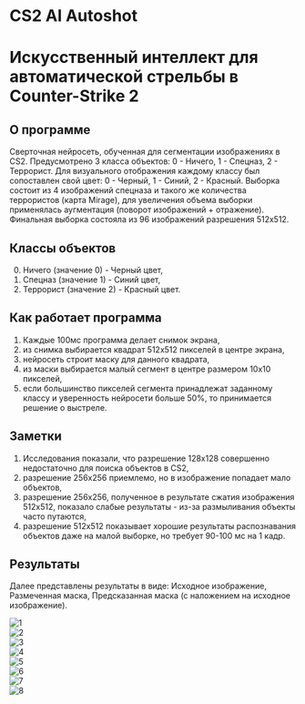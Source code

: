 # CS2 AI Autoshot
# Искусственный интеллект для автоматической стрельбы в Counter-Strike 2

## О программе
Сверточная нейросеть, обученная для сегментации изображениях в CS2. Предусмотрено 3 класса объектов: 0 - Ничего, 1 - Спецназ, 2 - Террорист. Для визуального отображения каждому классу был сопоставлен свой цвет: 0 - Черный, 1 - Синий, 2 - Красный. Выборка состоит из 4 изображений спецназа и такого же количества террористов (карта Mirage), для увеличения объема выборки применялась аугментация (поворот изображений + отражение). Финальная выборка состояла из 96 изображений разрешения 512x512.

## Классы объектов
0. Ничего (значение 0) - Черный цвет,
1. Спецназ (значение 1) - Синий цвет,
2. Террорист (значение 2) - Красный цвет.

## Как работает программа
1. Каждые 100мс программа делает снимок экрана,
2. из снимка выбирается квадрат 512x512 пикселей в центре экрана,
3. нейросеть строит маску для данного квадрата,
4. из маски выбирается малый сегмент в центре размером 10x10 пикселей,
5. если большинство пикселей сегмента принадлежат заданному классу и уверенность нейросети больше 50%, то принимается решение о выстреле.

## Заметки
1. Исследования показали, что разрешение 128x128 совершенно недостаточно для поиска объектов в CS2, 
2. разрешение 256x256 приемлемо, но в изображение попадает мало объектов,
3. разрешение 256x256, полученное в результате сжатия изображения 512x512, показало слабые результаты - из-за размыливания объекты часто путаются,
4. разрешение 512x512 показывает хорошие результаты распознавания объектов даже на малой выборке, но требует 90-100 мс на 1 кадр.

## Результаты

Далее представлены результаты в виде: Исходное изображение, Размеченная маска, Предсказанная маска (с наложением на исходное изображение).

![1](https://github.com/DaniilKlyukin/CS2_AI_Autoshot/assets/32903150/4dcc63d9-dddf-422e-9fb6-d28a6e65fcf8) </br>
![2](https://github.com/DaniilKlyukin/CS2_AI_Autoshot/assets/32903150/26d9b548-fbd9-4af7-82e2-bd14bbf35be0) </br>
![3](https://github.com/DaniilKlyukin/CS2_AI_Autoshot/assets/32903150/52c593bb-baef-45bd-a628-5ece87afde41) </br>
![4](https://github.com/DaniilKlyukin/CS2_AI_Autoshot/assets/32903150/21019803-ab27-44b5-b0a4-672b3fc03aac) </br>
![5](https://github.com/DaniilKlyukin/CS2_AI_Autoshot/assets/32903150/5310228e-35cf-479d-a078-da1129351d4b) </br>
![6](https://github.com/DaniilKlyukin/CS2_AI_Autoshot/assets/32903150/fc3ff9ec-ede2-444e-b688-dbe41a8e6782) </br>
![7](https://github.com/DaniilKlyukin/CS2_AI_Autoshot/assets/32903150/865aede4-4677-4542-bad1-2944e17a858f) </br>
![8](https://github.com/DaniilKlyukin/CS2_AI_Autoshot/assets/32903150/9cec139b-438f-4b74-80ca-1766be3c1f75) </br>
